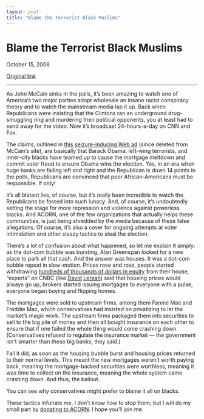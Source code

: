 ```yaml
---
layout: post
title: "Blame the Terrorist Black Muslims"
---
```

Blame the Terrorist Black Muslims
=================================

October 15, 2008

[Original link](http://www.aaronsw.com/weblog/blameblacks)

* * * * *

As John McCain sinks in the polls, it’s been amazing to watch one of
America’s two major parties adopt wholesale an insane racist conspiracy
theory and to watch the mainstream media lap it up. Back when
Republicans were insisting that the Clintons ran an underground
drug-smuggling ring and murdering their political opponents, you at
least had to send away for the video. Now it’s broadcast 24-hours-a-day
on CNN and Fox.

The claims, outlined in [this seizure-inducing Web
ad](http://www.youtube.com/watch?v=rk5aM5wP25M) (since deleted from
McCain’s site), are basically that Barack Obama, left-wing terrorists,
and inner-city blacks have teamed up to cause the mortgage meltdown and
commit voter fraud to ensure Obama wins the election. Yes, in an era
when huge banks are failing left and right and the Republican is down 14
points in the polls, Republicans are convinced that poor
African-Americans must be responsible. If only!

It’s all blatant lies, of course, but it’s really been incredible to
watch the Republicans be forced into such lunacy. And, of course, it’s
undoubtedly setting the stage for more repression and violence against
powerless blacks. And ACORN, one of the few organizations that actually
helps these communities, is just being shredded by the media because of
these false allegations. Of course, it’s also a cover for ongoing
attempts at voter intimidation and other sleazy tactics to steal the
election.

There’s a lot of confusion about what happened, so let me explain it
simply: as the dot-com bubble was bursting, Alan Greenspan looked for a
new place to park all that cash. And the answer was houses. It was a
dot-com bubble repeat in slow-motion. Prices rose and rose, people
started withdrawing [hundreds of thousands of dollars in
equity](http://www.irvinehousingblog.com/blog/comments/generation-pwned/)
from their house, “experts” on CNBC (like
[David](http://images.amazon.com/images/P/0385514344.01.LZZZZZZZ.jpg)
[Lereah](http://images.amazon.com/images/P/0385514352.01.LZZZZZZZ.jpg))
said that housing prices would always go up, brokers started issuing
mortgages to everyone with a pulse, everyone began buying and flipping
homes.

The mortgages were sold to upstream firms, among them Fannie Mae and
Freddie Mac, which conservatives had insisted on privatizing to let the
market’s magic work. The upstream firms packaged them into securities to
sell to the big pile of money and then all bought insurance on each
other to ensure that if one failed the whole thing would come crashing
down. (Conservatives refused to regulate the insurance market — the
government isn’t smarter than these big banks, they said.)

Fail it did, as soon as the housing bubble burst and housing prices
returned to their normal levels. This meant the new mortgages weren’t
worth paying back, meaning the mortgage-backed securities were
worthless, meaning it was time to collect on the insurance, meaning the
whole system came crashing down. And thus, the bailout.

You can see why conservatives might prefer to blame it all on blacks.

These tactics infuriate me. I don’t know how to stop them, but I will do
my small part by [donating to ACORN](http://www.acorn.org/?12344). I
hope you’ll join me.
